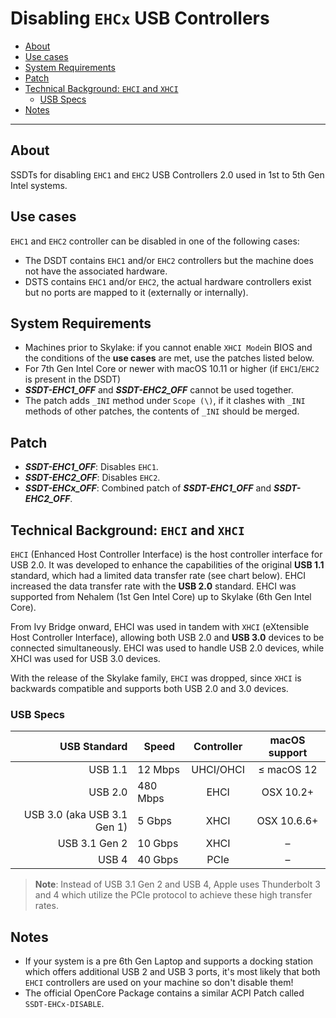 # Disabling `EHCx` USB Controllers

- [About](#about)
- [Use cases](#use-cases)
- [System Requirements](#system-requirements)
- [Patch](#patch)
- [Technical Background: `EHCI` and `XHCI`](#technical-background-ehci-and-xhci)
  - [USB Specs](#usb-specs)
- [Notes](#notes)

---

## About
SSDTs for disabling `EHC1` and `EHC2` USB Controllers 2.0 used in 1st to 5th Gen Intel systems.

## Use cases

`EHC1` and `EHC2` controller can be disabled in one of the following cases:

- The DSDT contains `EHC1` and/or `EHC2` controllers but the machine does not have the associated hardware.
- DSTS contains `EHC1` and/or `EHC2`, the actual hardware controllers exist but no ports are mapped to it (externally or internally).

## System Requirements

- Machines prior to Skylake: if you cannot enable `XHCI Mode`in BIOS and the conditions of the **use cases** are met, use the patches listed below.
- For 7th Gen Intel Core or newer with macOS 10.11 or higher (if `EHC1`/`EHC2` is present in the DSDT)
- ***SSDT-EHC1_OFF*** and ***SSDT-EHC2_OFF*** cannot be used together.
- The patch adds `_INI` method under `Scope (\)`, if it clashes with `_INI` methods of other patches, the contents of `_INI` should be merged.

## Patch
- ***SSDT-EHC1_OFF***: Disables `EHC1`.
- ***SSDT-EHC2_OFF***: Disables `EHC2`.
- ***SSDT-EHCx_OFF***: Combined patch of ***SSDT-EHC1_OFF*** and ***SSDT-EHC2_OFF***.

## Technical Background: `EHCI` and `XHCI`

`EHCI` (Enhanced Host Controller Interface) is the host controller interface for USB 2.0. It was developed to enhance the capabilities of the original **USB 1.1** standard, which had a limited data transfer rate (see chart below). EHCI increased the data transfer rate with the **USB 2.0** standard. EHCI was supported from Nehalem (1st Gen Intel Core) up to Skylake (6th Gen Intel Core). 

From Ivy Bridge onward, EHCI was used in tandem with `XHCI` (eXtensible Host Controller Interface), allowing both USB 2.0 and **USB 3.0** devices to be connected simultaneously. EHCI was used to handle USB 2.0 devices, while XHCI was used for USB 3.0 devices.

With the release of the Skylake family, `EHCI` was dropped, since `XHCI` is backwards compatible and supports both USB 2.0 and 3.0 devices. 

### USB Specs

USB Standard | Speed | Controller | macOS support 
------------:|-------|:----------:|:---------------:
USB 1.1      | 12 Mbps | UHCI/OHCI |  ≤ macOS 12
USB 2.0      | 480 Mbps |EHCI | OSX 10.2+ 
USB 3.0 (aka USB 3.1 Gen 1)| 5 Gbps | XHCI | OSX 10.6.6+
USB 3.1 Gen 2| 10 Gbps | XHCI | –
USB 4        | 40 Gbps | PCIe | –

> **Note**: Instead of USB 3.1 Gen 2 and USB 4, Apple uses Thunderbolt 3 and 4 which utilize the PCIe protocol to achieve these high transfer rates.

## Notes
- If your system is a pre 6th Gen Laptop and supports a docking station which offers additional USB 2 and USB 3 ports, it's most likely that both `EHCI` controllers are used on your machine so don't disable them!
- The official OpenCore Package contains a similar ACPI Patch called `SSDT-EHCx-DISABLE`.


